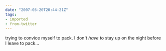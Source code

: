 ```yaml
---
date: "2007-03-20T20:44:21Z"
tags:
- imported
- from-twitter
---
```

trying to convice myself to pack. I don't *have* to stay up on the night before I leave to pack...
